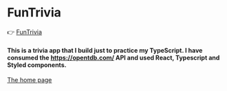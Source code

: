# FunTrivia

 👉     [FunTrivia](https://funtrivia.netlify.app/)

#### This is a trivia app that I build just to practice my TypeScript. I have consumed the https://opentdb.com/ API and used React, Typescript and Styled components.

[The home page](https://github.com/Ghenet/FunTrivia/blob/master/funtrivia.png)
